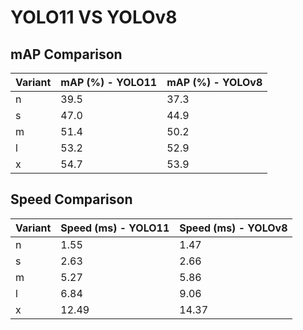 ---
---
# YOLO11 VS YOLOv8

## mAP Comparison

| Variant | mAP (%) - YOLO11 | mAP (%) - YOLOv8 |
|---------|--------------------|--------------------|
| n | 39.5 | 37.3 |
| s | 47.0 | 44.9 |
| m | 51.4 | 50.2 |
| l | 53.2 | 52.9 |
| x | 54.7 | 53.9 |

## Speed Comparison

| Variant | Speed (ms) - YOLO11 | Speed (ms) - YOLOv8 |
|---------|-----------------------|-----------------------|
| n | 1.55 | 1.47 |
| s | 2.63 | 2.66 |
| m | 5.27 | 5.86 |
| l | 6.84 | 9.06 |
| x | 12.49 | 14.37 |

